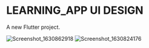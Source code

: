 # LEARNING_APP UI DESIGN

A new Flutter project.

![Screenshot_1630862918](https://user-images.githubusercontent.com/83241233/132136268-fc2de47f-fa7d-49e5-96bd-274d5364483f.png)
![Screenshot_1630824176](https://user-images.githubusercontent.com/83241233/132136279-3eebb3be-2403-47a2-93b7-7aee0f239b8c.png)
